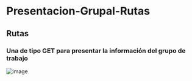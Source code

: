 # Presentacion-Grupal-Rutas
## Rutas 
### Una de tipo GET para presentar la información del grupo de trabajo
![image](https://github.com/brittanypallasco2003/Presentacion-Grupal-Rutas/assets/117743650/c75b17d0-2677-45d1-b312-96a00f40125a)

